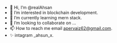 - 👋 Hi, I’m @realAhsan
- 👀 I’m interested in blockchain development.
- 🌱 I’m currently learning mern stack.
- 💞️ I’m looking to collaborate on ...
- 📫 How to reach me email apervaiz62@gmail.com.
- ✨ intagram _ahsun_x.


<!---
realAhsan/realAhsan is a  special ✨ repository because its `README.md` (this file) appears on your GitHub profile.
You can click the Preview link to take a look at your changes.
--->
